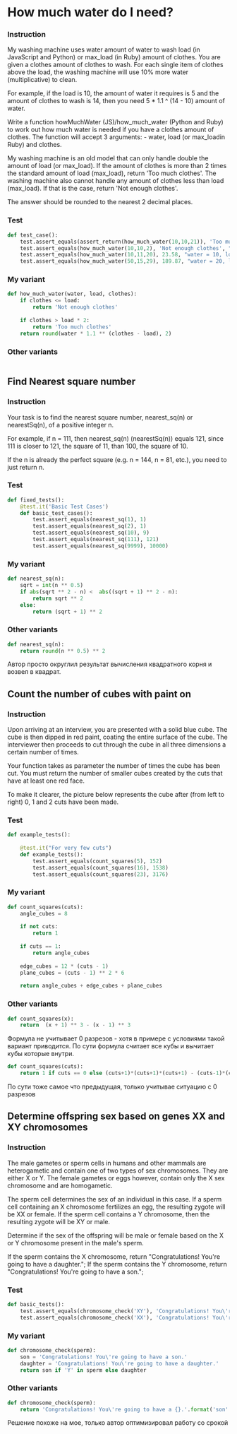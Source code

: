 # How much water do I need?

### Instruction
My washing machine uses water amount of water to wash load (in JavaScript and Python) or max_load (in Ruby) amount of clothes. You are given a clothes amount of clothes to wash. For each single item of clothes above the load, the washing machine will use 10% more water (multiplicative) to clean.

For example, if the load is 10, the amount of water it requires is 5 and the amount of clothes to wash is 14, then you need 5 * 1.1 ^ (14 - 10) amount of water.

Write a function howMuchWater (JS)/how_much_water (Python and Ruby) to work out how much water is needed if you have a clothes amount of clothes. The function will accept 3 arguments: - water, load (or max_loadin Ruby) and clothes.

My washing machine is an old model that can only handle double the amount of load (or max_load). If the amount of clothes is more than 2 times the standard amount of load (max_load), return 'Too much clothes'. The washing machine also cannot handle any amount of clothes less than load (max_load). If that is the case, return 'Not enough clothes'.

The answer should be rounded to the nearest 2 decimal places.
### Test
```python
def test_case():
    test.assert_equals(assert_return(how_much_water(10,10,21)), 'Too much clothes', "water = 10, load = 10, clothes = 21")
    test.assert_equals(how_much_water(10,10,2), 'Not enough clothes', "water = 10, load = 10, clothes = 2")
    test.assert_equals(how_much_water(10,11,20), 23.58, "water = 10, load = 11, clothes = 20")
    test.assert_equals(how_much_water(50,15,29), 189.87, "water = 20, load = 15, clothes = 29")

```

### My variant
```python
def how_much_water(water, load, clothes):
    if clothes <= load:
        return 'Not enough clothes'
    
    if clothes > load * 2:
        return 'Too much clothes'
    return round(water * 1.1 ** (clothes - load), 2)
```

### Other variants
```python

```

## Find Nearest square number

### Instruction
Your task is to find the nearest square number, nearest_sq(n) or nearestSq(n), of a positive integer n.

For example, if n = 111, then nearest\_sq(n) (nearestSq(n)) equals 121, since 111 is closer to 121, the square of 11, than 100, the square of 10.

If the n is already the perfect square (e.g. n = 144, n = 81, etc.), you need to just return n.
### Test
```python
def fixed_tests():
    @test.it('Basic Test Cases')
    def basic_test_cases():
        test.assert_equals(nearest_sq(1), 1)
        test.assert_equals(nearest_sq(2), 1)
        test.assert_equals(nearest_sq(10), 9)
        test.assert_equals(nearest_sq(111), 121)
        test.assert_equals(nearest_sq(9999), 10000)
```

### My variant
```python
def nearest_sq(n):
    sqrt = int(n ** 0.5)
    if abs(sqrt ** 2 - n) <  abs((sqrt + 1) ** 2 - n):
        return sqrt ** 2
    else:
        return (sqrt + 1) ** 2
```

### Other variants
```python
def nearest_sq(n):
    return round(n ** 0.5) ** 2
```
Автор просто округлил результат вычисления квадратного корня и возвел в квадрат.


## Count the number of cubes with paint on

### Instruction
Upon arriving at an interview, you are presented with a solid blue cube. The cube is then dipped in red paint, coating the entire surface of the cube. The interviewer then proceeds to cut through the cube in all three dimensions a certain number of times.

Your function takes as parameter the number of times the cube has been cut. You must return the number of smaller cubes created by the cuts that have at least one red face.

To make it clearer, the picture below represents the cube after (from left to right) 0, 1 and 2 cuts have been made.

### Test
```python
def example_tests():
    
    @test.it("For very few cuts")
    def example_tests():
        test.assert_equals(count_squares(5), 152)
        test.assert_equals(count_squares(16), 1538)
        test.assert_equals(count_squares(23), 3176)
```

### My variant
```python
def count_squares(cuts):
    angle_cubes = 8
    
    if not cuts:
        return 1
    
    if cuts == 1:
        return angle_cubes
    
    edge_cubes = 12 * (cuts - 1)
    plane_cubes = (cuts - 1) ** 2 * 6
    
    return angle_cubes + edge_cubes + plane_cubes
```

### Other variants
```python
def count_squares(x):
    return  (x + 1) ** 3 - (x - 1) ** 3
```
Формула не учитывает 0 разрезов - хотя в примере с условиями такой вариант приводится.
По сути формула считает все кубы и вычитает кубы которые внутри.

```python
def count_squares(cuts):
    return 1 if cuts == 0 else (cuts+1)*(cuts+1)*(cuts+1) - (cuts-1)*(cuts-1)*(cuts-1)
```
По сути тоже самое что предыдущая, только учитывае ситуацию с 0 разрезов

## Determine offspring sex based on genes XX and XY chromosomes

### Instruction
The male gametes or sperm cells in humans and other mammals are heterogametic and contain one of two types of sex chromosomes. They are either X or Y. The female gametes or eggs however, contain only the X sex chromosome and are homogametic.

The sperm cell determines the sex of an individual in this case. If a sperm cell containing an X chromosome fertilizes an egg, the resulting zygote will be XX or female. If the sperm cell contains a Y chromosome, then the resulting zygote will be XY or male.

Determine if the sex of the offspring will be male or female based on the X or Y chromosome present in the male's sperm.

If the sperm contains the X chromosome, return "Congratulations! You're going to have a daughter."; If the sperm contains the Y chromosome, return "Congratulations! You're going to have a son.";
### Test
```python
def basic_tests():
    test.assert_equals(chromosome_check('XY'), 'Congratulations! You\'re going to have a son.')
    test.assert_equals(chromosome_check('XX'), 'Congratulations! You\'re going to have a daughter.')
```

### My variant
```python
def chromosome_check(sperm):
    son = 'Congratulations! You\'re going to have a son.'
    daughter = 'Congratulations! You\'re going to have a daughter.'
    return son if 'Y' in sperm else daughter
```

### Other variants
```python
def chromosome_check(sperm):
    return 'Congratulations! You\'re going to have a {}.'.format('son' if 'Y' in sperm else 'daughter')
```
Решение похоже на мое, только автор оптимизировал работу со срокой
